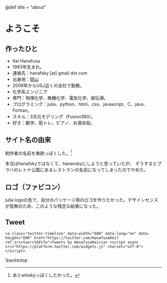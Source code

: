 @def title = "about"

# ようこそ
## 作ったひと
- Kei Hanafusa
- 1983年生まれ。
- 連絡先：hanafsky [at] gmail dot com
- 出身地：[岡山](https://www.google.com/search?q=大都会岡山)
- 2009年からUSJ近くの会社で勤務。
- 化学系エンジニア
- 専門：物理化学、無機化学、電気化学、超伝導。
- プログラミング：julia、python、html、css、javascript、C、java、Fortran。
- スキル：3次元モデリング（Fusion360）。
- 好き：数学、筋トレ、ピアノ、お酒全般。

## サイト名の由来
制作者の名前を東欧っぽくした。[^1]

本当はhanafskyではなくて、hanavskyにしようと思っていたが、
そうするとプラハのレトナ公園にあるレストランの名前になってしまったのでやめた。

[^1]: あとwhiskyっぽくしたかった。
## ロゴ（ファビコン）

julia logoの色で、自分のパッケージ用のロゴを作りたかった。デザインセンスが皆無のため、このような残念な結果になった。

## Tweet
~~~
<a class="twitter-timeline" data-width="600" data-lang="en" data-height="600" href="https://twitter.com/HanafusaKei?ref_src=twsrc%5Etfw">Tweets by HanafusaKei</a> <script async src="https://platform.twitter.com/widgets.js" charset="utf-8"></script>
~~~

\backtotop